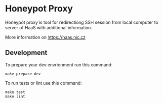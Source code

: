 # Honeypot Proxy

Honeypot proxy is tool for redirectiong SSH session from local computer
to server of HaaS with additional information.

More information on https://haas.nic.cz

## Development

To prepare your dev envrionment run this command:

    make prepare-dev

To run tests or lint use this command:

    make test
    make lint
